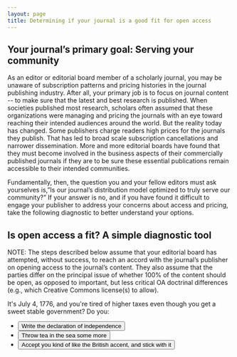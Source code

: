 ```yaml
---
layout: page
title: Determining if your journal is a good fit for open access
---
```


<style>
	    .content div:not(:target) {
	      display: none;
	    }

	    .content div:target {
	      display: block;
	    }

	    /* Make the div big, so we would jump, if the JS was still broken */
	    .content div {
	      height: 100vh;
	    }
</style>

<section>
  <div class="content">
  <div id="intro" style="display:block;" markdown="1">

  ## Your journal’s primary goal:  Serving your community
  As an editor or editorial board member of a scholarly journal, you may be unaware of subscription patterns and pricing histories in the journal publishing industry. After all, your primary job is to focus on journal content -- to make sure that the latest and best research is published. When societies published most research, scholars often assumed that these organizations were managing and pricing the journals with an eye toward reaching their intended audiences around the world. But the reality today has changed. Some publishers charge readers high prices for the journals they publish. That has led to broad scale subscription cancellations and narrower dissemination. More and more editorial boards have found that they must become involved in the business aspects of their commercially published journals if they are to be sure these essential publications remain accessible to their intended communities.

  Fundamentally, then, the question you and your fellow editors must ask yourselves is,”Is our journal’s distribution model optimized to truly serve our community?” If your answer is no, and if you have found it difficult to engage your publisher to address your concerns about access and pricing, take the following diagnostic to better understand your options.

  ## Is open access a fit? A simple diagnostic tool
  NOTE:  The steps described below assume that your editorial board has attempted, without success, to reach an accord with the journal’s publisher on opening access to the journal’s content. They also assume that the parties differ on the principal issue of whether 100% of the content should be open, as opposed to important, but less critical OA doctrinal differences (e.g., which Creative Commons license(s) to allow).

  It's July 4, 1776, and you're tired of higher taxes even though you get a sweet stable government? Do you:

  <ul>
    <li><a href="#tab-1" target="_blank" rel="noopener">
  <button class="btn-outline">Write the declaration of independence</button>
  </a></li>
    <li><a href="#tab-2" target="_blank" rel="noopener">
  <button class="btn-outline">Throw tea in the sea some more</button>
  </a></li>
    <li><a href="#tab-3" target="_blank" rel="noopener">
  <button class="btn-outline">Accept you kind of like the British accent, and stick with it</button>
  </a></li>
  </ul>
  </div>

    <div id="tab-1">
  <h4><i>If a Society or Nonprofit Owns the Journal but Collaborates with a Third Party to Publish...</i></h4>
  <b><i>STEP→ </i></b> If the society or other nonprofit owns the journal and contracts for publishing support services, you should determine when the term of its publishing agreement ends. Publishing agreements typically run for five- or seven-year terms and renew automatically (for one- or three-year terms). The advance notice required for intent to renegotiate or terminate the agreement tends to range from 180 days to 18 months. This information will determine the timeframe for evaluating your options for the journal.

  <b><i>STEP→ </i></b>Once the society or nonprofit has determined the timeframe for its decision, you can work to estimate the costs required to operate the journal.  This should encompass all essential editorial activities, including any costs that may have been covered previously by the publishing partner. The costs will also include any publishing platform expenses. <a href="https://digital.bmj.com/an-almost-a-z-list-of-publishing-platform-providers/">Publishing platform options</a> range from fully featured, but expensive, commercial platforms to capable, less expensive (even free), options from nonprofit providers.

  <b><i>STEP→ </i></b>Once your editorial board has a sense of the journal’s cost structure, your can evaluate its options for sustaining the journal financially. Common funding approaches include:
  <ul>
    <li>Subsidizing the operation of an open access journal out of other society revenues. If the society generates sufficient surplus revenue (from member dues, meeting registration fees, sponsorships, etc.), it might be able to cover some or all the journal’s costs out of that surplus.</li>
    <li>Funding the journal via article processing charges (APCs). Sustaining a journal via APCs is most likely to succeed in disciplines with a tradition of page charges (e.g., biomedicine, life sciences, etc.) and/or where a substantial percentage of a journal’s content is the result of funded research.</li>
  </ul>
  <ul>
    <li>Participating in an institutional or collective support model with other journals. A growing number of academic institutions provide support for open access journals. Some of these resources require an institutional affiliation (for example, one of the editors must associated with the university), while <a href="https://librarypublishing.org/">others support any open access journal that practices rigorous peer review</a>. [Link to the LPC directory.] Additionally, at least one initiative - <a href="https://www.openlibhums.org/">Open Library of the Humanities</a> - seeks collective funding for qualifying journals.</li>
    <li>Funding the journal through contributions from multiple institutions.</li>
  </ul>
  <ul>
                    <li><a href="#tab-2">another section</a></li>
                    <li><a href="#tab-3">a different section</a></li>
                    <li><a href="/test-sparcresource/generic_test">back</a></li>
      </ul>
    </div>

    <div id="tab-2">

  <h4><i>If the Journal is Owned by a Third Party Uninterested in Moving to Open Access…</i></h4>
  If the journal is owned by a third-party that is not interested in accommodating your editorial board’s desire for open access dissemination, you will typically have little recourse beyond terminating your relationship with the journal and pursuing other publishing options.

  <b><i>STEP→ </i></b>In this case, your editorial board should review any agreement you may have entered with the journal’s publisher to determine whether you are contractually constrained from starting or participating in a competing journal. If your editorial contract has such a clause, you should seek qualified legal advice before proceeding further.

  If qualified legal advice indicates that your editor’s agreement with the publisher prevents you from starting or participating in a new journal, then the editorial group’s options might be limited to:
  <ul>
    <li>Renewing negotiations with the publisher in an attempt to gain partial concessions that would increase the openness of the journal short of comprehensive open access. Such concessions might include broader author rights, such as more <a href="https://sparcopen.org/our-work/author-rights/">progressive self-archiving policies</a>.</li>
    <li>Resigning from the journal’s editorial board and withholding any future support for the journal (e.g., as authors, peer reviewers, etc.). Again, your behavior will need to conform with any qualified legal advice.</li>
  </ul>
  <ul>
  <li><a href="#tab-1">another section</a></li>
  <li><a href="#tab-3">a different section</a></li>
  <li><a href="/test-sparcresource/generic_test">back</a></li>
</ul>
    </div>

    <div id="tab-3">

      <h4><i>If a Society or Nonprofit Owns the Journal and the Content…</i></h4>
  If the journal is owned by a society or nonprofit, this should increase the likelihood that your editorial board and the publisher are able to reach a shared understanding as to why open access benefits your community. However, if such accord cannot be reached, you might need to seek a new publishing venue, just as if a commercial publisher owned the journal.

  <b><i>STEP→ </i></b>Before proceeding, your editorial board should review any agreement you may have entered with the society to determine whether you are contractually constrained from starting or participating in a competing journal. If your editorial contract has such a clause, you should seek qualified legal advice before proceeding further.

  If qualified legal advice indicates that your editor’s agreement with the publisher prevents you from starting or participating in a new journal, then the editorial group’s options might be limited to:
  <ul>
    <li>Renewing negotiations with the publisher in an attempt to gain partial concessions that would increase the openness of the journal short of comprehensive open access. Such concessions might include broader author rights, such as more <a href="https://sparcopen.org/our-work/author-rights/">progressive self-archiving policies</a>.</li>
    <li>Resigning from the journal’s editorial board and withholding any future support for the journal (e.g., as authors, peer reviewers, etc.). Again, your behavior will need to conform with any qualified legal advice.</li>
  </ul>
  If the editorial agreement(s) do not attempt to prevent editors from starting or participating in a new journal, then an editorial board might seek to launch an alternative journal. See “Launching an Alternative Journal” section [LINK] for further guidance.
  <ul>

  <li><a href="#tab-2">another section</a></li>
  <li><a href="#tab-1">a different section</a></li>
  <li><a href="/test-sparcresource/generic_test">back</a></li>
</ul>

</div>
</div>

</section>

<script
src="https://code.jquery.com/jquery-3.3.1.min.js"
integrity="sha256-FgpCb/KJQlLNfOu91ta32o/NMZxltwRo8QtmkMRdAu8="
crossorigin="anonymous"></script>
<script>
// Stop href="#hashtarget" links jumping around the page
var hashLinks = document.querySelectorAll("a[href^='#']");
var intro = document.getElementById("intro");
[].forEach.call(hashLinks, function (link) {
link.addEventListener("click", function (event) {
event.preventDefault();
history.pushState({}, "", link.href);
history.pushState({}, "", link.href);
history.back();
intro.style.display = "none";
});
});
window.onpopstate = function() {
if ($("#content div :visible").length === 0) {
intro.style.display = "block";
}};
</script>
